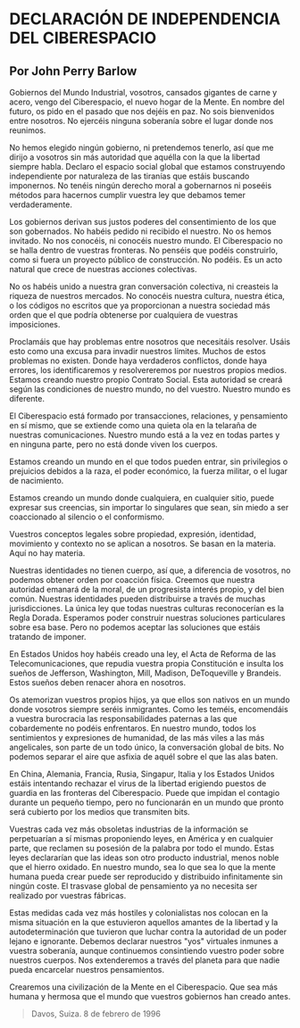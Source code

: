 DECLARACIÓN DE INDEPENDENCIA DEL CIBERESPACIO
=============================================
Por John Perry Barlow
---------------------

Gobiernos del Mundo Industrial, vosotros, cansados gigantes de carne y acero, vengo del Ciberespacio, el nuevo hogar de la Mente. En nombre del futuro, os pido en el pasado que nos dejéis en paz. No sois bienvenidos entre nosotros. No ejercéis ninguna soberanía sobre el lugar donde nos reunimos.

No hemos elegido ningún gobierno, ni pretendemos tenerlo, así que me dirijo a vosotros sin más autoridad que aquélla con la que la libertad siempre habla. Declaro el espacio social global que estamos construyendo independiente por naturaleza de las tiranías que estáis buscando imponernos. No tenéis ningún derecho moral a gobernarnos ni poseéis métodos para hacernos cumplir vuestra ley que debamos temer verdaderamente.

Los gobiernos derivan sus justos poderes del consentimiento de los que son gobernados. No habéis pedido ni recibido el nuestro. No os hemos invitado. No nos conocéis, ni conocéis nuestro mundo. El Ciberespacio no se halla dentro de vuestras fronteras. No penséis que podéis construirlo, como si fuera un proyecto público de construcción. No podéis. Es un acto natural que crece de nuestras acciones colectivas.

No os habéis unido a nuestra gran conversación colectiva, ni creasteis la riqueza de nuestros mercados. No conocéis nuestra cultura, nuestra ética, o los códigos no escritos que ya proporcionan a nuestra sociedad más orden que el que podría obtenerse por cualquiera de vuestras imposiciones.

Proclamáis que hay problemas entre nosotros que necesitáis resolver. Usáis esto como una excusa para invadir nuestros límites. Muchos de estos problemas no existen. Donde haya verdaderos conflictos, donde haya errores, los identificaremos y resolvereremos por nuestros propios medios. Estamos creando nuestro propio Contrato Social. Esta autoridad se creará según las condiciones de nuestro mundo, no del vuestro. Nuestro mundo es diferente.

El Ciberespacio está formado por transacciones, relaciones, y pensamiento en sí mismo, que se extiende como una quieta ola en la telaraña de nuestras comunicaciones. Nuestro mundo está a la vez en todas partes y en ninguna parte, pero no está donde viven los cuerpos.

Estamos creando un mundo en el que todos pueden entrar, sin privilegios o prejuicios debidos a la raza, el poder económico, la fuerza militar, o el lugar de nacimiento.

Estamos creando un mundo donde cualquiera, en cualquier sitio, puede expresar sus creencias, sin importar lo singulares que sean, sin miedo a ser coaccionado al silencio o el conformismo.

Vuestros conceptos legales sobre propiedad, expresión, identidad, movimiento y contexto no se aplican a nosotros. Se basan en la materia. Aquí no hay materia.

Nuestras identidades no tienen cuerpo, así que, a diferencia de vosotros, no podemos obtener orden por coacción física. Creemos que nuestra autoridad emanará de la moral, de un progresista interés propio, y del bien común. Nuestras identidades pueden distribuirse a través de muchas jurisdicciones. La única ley que todas nuestras culturas reconocerían es la Regla Dorada. Esperamos poder construir nuestras soluciones particulares sobre esa base. Pero no podemos aceptar las soluciones que estáis tratando de imponer.

En Estados Unidos hoy habéis creado una ley, el Acta de Reforma de las Telecomunicaciones, que repudia vuestra propia Constitución e insulta los sueños de Jefferson, Washington, Mill, Madison, DeToqueville y Brandeis. Estos sueños deben renacer ahora en nosotros.

Os atemorizan vuestros propios hijos, ya que ellos son nativos en un mundo donde vosotros siempre seréis inmigrantes. Como les teméis, encomendáis a vuestra burocracia las responsabilidades paternas a las que cobardemente no podéis enfrentaros. En nuestro mundo, todos los sentimientos y expresiones de humanidad, de las más viles a las más angelicales, son parte de un todo único, la conversación global de bits. No podemos separar el aire que asfixia de aquél sobre el que las alas baten.

En China, Alemania, Francia, Rusia, Singapur, Italia y los Estados Unidos estáis intentando rechazar el virus de la libertad erigiendo puestos de guardia en las fronteras del Ciberespacio. Puede que impidan el contagio durante un pequeño tiempo, pero no funcionarán en un mundo que pronto será cubierto por los medios que transmiten bits.

Vuestras cada vez más obsoletas industrias de la información se perpetuarían a sí mismas proponiendo leyes, en América y en cualquier parte, que reclamen su posesión de la palabra por todo el mundo. Estas leyes declararían que las ideas son otro producto industrial, menos noble que el hierro oxidado. En nuestro mundo, sea lo que sea lo que la mente humana pueda crear puede ser reproducido y distribuido infinitamente sin ningún coste. El trasvase global de pensamiento ya no necesita ser realizado por vuestras fábricas.

Estas medidas cada vez más hostiles y colonialistas nos colocan en la misma situación en la que estuvieron aquellos amantes de la libertad y la autodeterminación que tuvieron que luchar contra la autoridad de un poder lejano e ignorante. Debemos declarar nuestros "yos" virtuales inmunes a vuestra soberanía, aunque continuemos consintiendo vuestro poder sobre nuestros cuerpos. Nos extenderemos a través del planeta para que nadie pueda encarcelar nuestros pensamientos.

Crearemos una civilización de la Mente en el Ciberespacio. Que sea más humana y hermosa que el mundo que vuestros gobiernos han creado antes.

> Davos, Suiza. 8 de febrero de 1996

